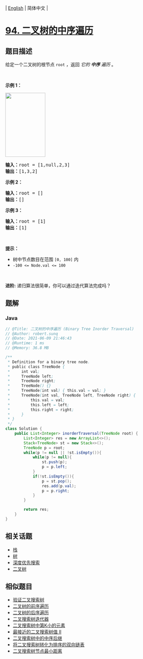 
| [English](README_EN.md) | 简体中文 |

# [94. 二叉树的中序遍历](https://leetcode.cn//problems/binary-tree-inorder-traversal/)

## 题目描述

<p>给定一个二叉树的根节点 <code>root</code> ，返回 <em>它的 <strong>中序</strong>&nbsp;遍历</em> 。</p>

<p>&nbsp;</p>

<p><strong>示例 1：</strong></p>
<img alt="" src="https://assets.leetcode.com/uploads/2020/09/15/inorder_1.jpg" style="height: 200px; width: 125px;" />
<pre>
<strong>输入：</strong>root = [1,null,2,3]
<strong>输出：</strong>[1,3,2]
</pre>

<p><strong>示例 2：</strong></p>

<pre>
<strong>输入：</strong>root = []
<strong>输出：</strong>[]
</pre>

<p><strong>示例 3：</strong></p>

<pre>
<strong>输入：</strong>root = [1]
<strong>输出：</strong>[1]
</pre>

<p>&nbsp;</p>

<p><strong>提示：</strong></p>

<ul>
	<li>树中节点数目在范围 <code>[0, 100]</code> 内</li>
	<li><code>-100 &lt;= Node.val &lt;= 100</code></li>
</ul>

<p>&nbsp;</p>

<p><strong>进阶:</strong>&nbsp;递归算法很简单，你可以通过迭代算法完成吗？</p>


## 题解


### Java

```Java
// @Title: 二叉树的中序遍历 (Binary Tree Inorder Traversal)
// @Author: robert.sunq
// @Date: 2021-06-09 21:46:43
// @Runtime: 1 ms
// @Memory: 36.8 MB

/**
 * Definition for a binary tree node.
 * public class TreeNode {
 *     int val;
 *     TreeNode left;
 *     TreeNode right;
 *     TreeNode() {}
 *     TreeNode(int val) { this.val = val; }
 *     TreeNode(int val, TreeNode left, TreeNode right) {
 *         this.val = val;
 *         this.left = left;
 *         this.right = right;
 *     }
 * }
 */
class Solution {
    public List<Integer> inorderTraversal(TreeNode root) {
        List<Integer> res = new ArrayList<>();
        Stack<TreeNode> st = new Stack<>();
        TreeNode p = root;
        while(p != null || !st.isEmpty()){
            while(p != null){
                st.push(p);
                p = p.left;
            }
            if(!st.isEmpty()){
                p = st.pop();
                res.add(p.val);
                p = p.right;
            }
        }

        return res;
    }
}
```



## 相关话题

- [栈](https://leetcode.cn//tag/stack)
- [树](https://leetcode.cn//tag/tree)
- [深度优先搜索](https://leetcode.cn//tag/depth-first-search)
- [二叉树](https://leetcode.cn//tag/binary-tree)

## 相似题目


- [验证二叉搜索树](../validate-binary-search-tree/README.md)
- [二叉树的前序遍历](../binary-tree-preorder-traversal/README.md)
- [二叉树的后序遍历](../binary-tree-postorder-traversal/README.md)
- [二叉搜索树迭代器](../binary-search-tree-iterator/README.md)
- [二叉搜索树中第K小的元素](../kth-smallest-element-in-a-bst/README.md)
- [最接近的二叉搜索树值 II](../closest-binary-search-tree-value-ii/README.md)
- [二叉搜索树中的中序后继](../inorder-successor-in-bst/README.md)
- [将二叉搜索树转化为排序的双向链表](../convert-binary-search-tree-to-sorted-doubly-linked-list/README.md)
- [二叉搜索树节点最小距离](../minimum-distance-between-bst-nodes/README.md)
